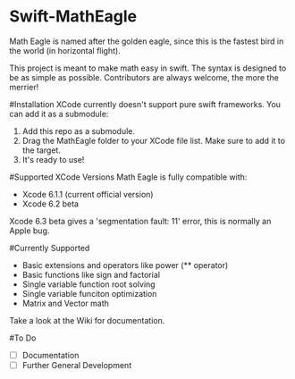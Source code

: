# Swift-MathEagle
Math Eagle is named after the golden eagle, since this is the fastest bird in the world (in horizontal flight).

This project is meant to make math easy in swift. The syntax is designed to be as simple as possible. Contributors are always welcome, the more the merrier!

#Installation
XCode currently doesn't support pure swift frameworks. You can add it as a submodule:
  1. Add this repo as a submodule.
  2. Drag the MathEagle folder to your XCode file list. Make sure to add it to the target.
  3. It's ready to use!

#Supported XCode Versions
Math Eagle is fully compatible with:
- Xcode 6.1.1 (current official version)
- Xcode 6.2 beta

Xcode 6.3 beta gives a 'segmentation fault: 11' error, this is normally an Apple bug.

#Currently Supported
* Basic extensions and operators like power (** operator)
* Basic functions like sign and factorial
* Single variable function root solving
* Single variable funciton optimization
* Matrix and Vector math

Take a look at the Wiki for documentation.

#To Do
- [ ] Documentation
- [ ] Further General Development
